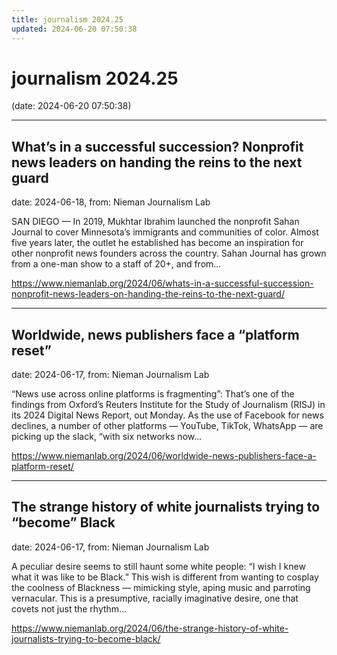 ```yaml
---
title: journalism 2024.25
updated: 2024-06-20 07:50:38
---
```


# journalism 2024.25

(date: 2024-06-20 07:50:38)

---

## What’s in a successful succession? Nonprofit news leaders on handing the reins to the next guard

date: 2024-06-18, from: Nieman Journalism Lab

SAN DIEGO — In 2019, Mukhtar Ibrahim launched the nonprofit Sahan Journal to cover Minnesota’s immigrants and communities of color. Almost five years later, the outlet he established has become an inspiration for other nonprofit news founders across the country. Sahan Journal has grown from a one-man show to a staff of 20+, and from... 

<https://www.niemanlab.org/2024/06/whats-in-a-successful-succession-nonprofit-news-leaders-on-handing-the-reins-to-the-next-guard/>

---

## Worldwide, news publishers face a “platform reset”

date: 2024-06-17, from: Nieman Journalism Lab

&#8220;News use across online platforms is fragmenting&#8221;: That’s one of the findings from Oxford’s Reuters Institute for the Study of Journalism (RISJ) in its 2024 Digital News Report, out Monday. As the use of Facebook for news declines, a number of other platforms — YouTube, TikTok, WhatsApp — are picking up the slack, &#8220;with six networks now... 

<https://www.niemanlab.org/2024/06/worldwide-news-publishers-face-a-platform-reset/>

---

## The strange history of white journalists trying to “become” Black

date: 2024-06-17, from: Nieman Journalism Lab

A peculiar desire seems to still haunt some white people: &#8220;I wish I knew what it was like to be Black.&#8221; This wish is different from wanting to cosplay the coolness of Blackness — mimicking style, aping music and parroting vernacular. This is a presumptive, racially imaginative desire, one that covets not just the rhythm... 

<https://www.niemanlab.org/2024/06/the-strange-history-of-white-journalists-trying-to-become-black/>

